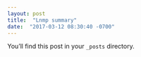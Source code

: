 ```yaml
---
layout: post
title:  "Lnmp summary"
date:  "2017-03-12 08:30:40 -0700"
---
```

You’ll find this post in your `_posts` directory. 
